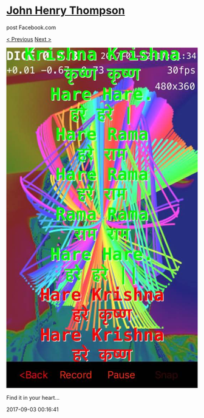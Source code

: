 # [John Henry Thompson](../README.md)
post Facebook.com

[< Previous](2017-09-04-2.md) [Next >](2017-03-19-2.md)

[![](../media/2017-09-03/Timeline-Photos-Find-it-in-your-heart.jpg)](../README.md)

Find it in your heart...

2017-09-03 00:16:41